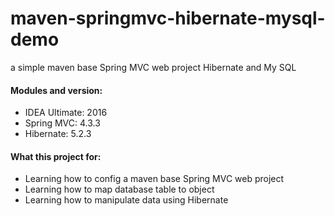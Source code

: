 # maven-springmvc-hibernate-mysql-demo
a simple maven base Spring MVC web project Hibernate and My SQL

#### Modules and version:
* IDEA Ultimate: 2016
* Spring MVC: 4.3.3
* Hibernate: 5.2.3

#### What this project for:
* Learning how to config a maven base Spring MVC web project
* Learning how to map database table to object
* Learning how to manipulate data using Hibernate
